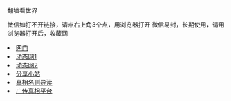 翻墙看世界

微信如打不开链接，请点右上角3个点，用浏览器打开
微信易封，长期使用，请用浏览器打开后，收藏网
	
</div>
<li><a href="https://github.com/ogate/ogate/blob/master/README.md?ogWeb"   title="" target="_blank" class="style1">网门</a></li>
<li><a  href="https://github.com/hao369/a/wiki/jyg" title="" target="_blank" class="style1">动态网1</a></li>
<li><a  href="https://github.com/zhen99425/free/blob/master/README.md" title="" target="_blank" class="style1">动态网2</a></li>
<li><a  href="https://github.com/tv365/tv365/blob/master/README.md" title="" target="_blank" class="style1">分享小站</a></li>
<li><a  href="https://github.com/5fan/88/wiki" title="" target="_blank" class="style1">真相名刊导读</a></li>
<li><a href="https://github.com/bannedbook/fanqiang/wiki?test=&from=message&isappinstalled=0"   title="" target="_blank" class="style1">广传真相平台</a></li>

